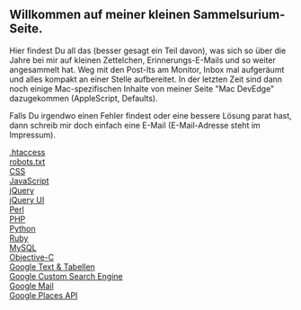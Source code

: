 ## Willkommen auf meiner kleinen Sammelsurium-Seite.

Hier findest Du all das (besser gesagt ein Teil davon), was sich so über die Jahre bei mir auf kleinen Zettelchen,
Erinnerungs-E-Mails und so weiter angesammelt hat. Weg mit den Post-Its am Monitor, Inbox mal aufgeräumt und alles
kompakt an einer Stelle aufbereitet. In der letzten Zeit sind dann noch einige Mac-spezifischen Inhalte von meiner
Seite "Mac DevEdge" dazugekommen (AppleScript, Defaults).

Falls Du irgendwo einen Fehler findest oder eine bessere Lösung parat hast, dann schreib mir doch einfach eine E-Mail
(E-Mail-Adresse steht im Impressum).

<div class="row mt-4">
  <div class="col-12 col-md-4 col-lg-3 mb-4">
    <a itemprop="url" class="btn btn-light btn-lg btn-block pt-4 pb-4 border-bottom" href="htaccess" role="button">.htaccess</a>
  </div>
  <div class="col-12 col-md-4 col-lg-3 mb-4">
    <a itemprop="url" class="btn btn-light btn-lg btn-block pt-4 pb-4 border-bottom" href="robots-txt" role="button">robots.txt</a>
  </div>
  <div class="col-12 col-md-4 col-lg-3 mb-4">
    <a itemprop="url" class="btn btn-light btn-lg btn-block pt-4 pb-4 border-bottom" href="css" role="button">CSS</a>
  </div>
  <div class="col-12 col-md-4 col-lg-3 mb-4">
    <a itemprop="url" class="btn btn-light btn-lg btn-block pt-4 pb-4 border-bottom" href="javascript" role="button">JavaScript</a>
  </div>
  <div class="col-12 col-md-4 col-lg-3 mb-4">
    <a itemprop="url" class="btn btn-light btn-lg btn-block pt-4 pb-4 border-bottom" href="jquery" role="button">jQuery</a>
  </div>
  <div class="col-12 col-md-4 col-lg-3 mb-4">
    <a itemprop="url" class="btn btn-light btn-lg btn-block pt-4 pb-4 border-bottom" href="jquery-ui" role="button">jQuery UI</a>
  </div>
  <div class="col-12 col-md-4 col-lg-3 mb-4">
    <a itemprop="url" class="btn btn-light btn-lg btn-block pt-4 pb-4 border-bottom" href="perl" role="button">Perl</a>
  </div>
  <div class="col-12 col-md-4 col-lg-3 mb-4">
    <a itemprop="url" class="btn btn-light btn-lg btn-block pt-4 pb-4 border-bottom" href="php" role="button">PHP</a>
  </div>
  <div class="col-12 col-md-4 col-lg-3 mb-4">
    <a itemprop="url" class="btn btn-light btn-lg btn-block pt-4 pb-4 border-bottom" href="python" role="button">Python</a>
  </div>
  <div class="col-12 col-md-4 col-lg-3 mb-4">
    <a itemprop="url" class="btn btn-light btn-lg btn-block pt-4 pb-4 border-bottom" href="ruby" role="button">Ruby</a>
  </div>
  <div class="col-12 col-md-4 col-lg-3 mb-4">
    <a itemprop="url" class="btn btn-light btn-lg btn-block pt-4 pb-4 border-bottom" href="mysql" role="button">MySQL</a>
  </div>
  <div class="col-12 col-md-4 col-lg-3 mb-4">
    <a itemprop="url" class="btn btn-light btn-lg btn-block pt-4 pb-4 border-bottom" href="objective-c" role="button">Objective-C</a>
  </div>
  <div class="col-12 col-md-6 col-lg-4 mb-4">
    <a itemprop="url" class="btn btn-light btn-lg btn-block pt-4 pb-4 border-bottom" href="google-text-und-tabellen" role="button">Google Text & Tabellen</a>
  </div>
  <div class="col-12 col-md-6 col-lg-4 mb-4">
    <a itemprop="url" class="btn btn-light btn-lg btn-block pt-4 pb-4 border-bottom" href="google-custom-search-engine" role="button">Google Custom Search Engine</a>
  </div>
  <div class="col-12 col-md-4 col-lg-4 mb-4">
    <a itemprop="url" class="btn btn-light btn-lg btn-block pt-4 pb-4 border-bottom" href="google-mail" role="button">Google Mail</a>
  </div>
  <div class="col-12 col-md-4 col-lg-3 mb-4">
    <a itemprop="url" class="btn btn-light btn-lg btn-block pt-4 pb-4 border-bottom" href="google-places-api" role="button">Google Places API</a>
  </div>
</div>
